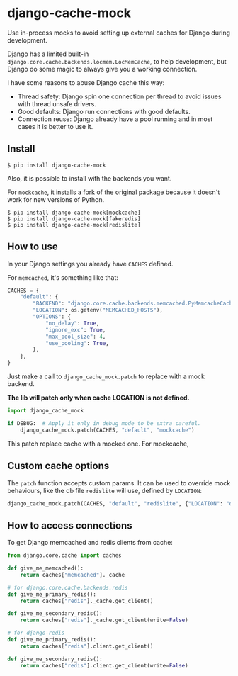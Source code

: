# django-cache-mock

Use in-process mocks to avoid setting up external caches for Django during
development.

Django has a limited built-in `django.core.cache.backends.locmem.LocMemCache`,
to help development, but Django do some magic to always give you a working
connection.

I have some reasons to abuse Django cache this way:

* Thread safety: Django spin one connection per thread to avoid issues with
thread unsafe drivers.
* Good defaults: Django run connections with good defaults.
* Connection reuse: Django already have a pool running and in most cases it is
better to use it.

## Install

```shell
$ pip install django-cache-mock
```

Also, it is possible to install with the backends you want.

For `mockcache`, it installs a fork of the original package because it doesn´t
work for new versions of Python.

```shell
$ pip install django-cache-mock[mockcache]
$ pip install django-cache-mock[fakeredis]
$ pip install django-cache-mock[redislite]
```

## How to use

In your Django settings you already have `CACHES` defined.

For `memcached`, it's something like that:

```python
CACHES = {
    "default": {
        "BACKEND": "django.core.cache.backends.memcached.PyMemcacheCache",
        "LOCATION": os.getenv("MEMCACHED_HOSTS"),
        "OPTIONS": {
            "no_delay": True,
            "ignore_exc": True,
            "max_pool_size": 4,
            "use_pooling": True,
        },
    },
}
```

Just make a call to `django_cache_mock.patch` to replace with a mock backend.

**The lib will patch only when cache LOCATION is not defined.**

```python
import django_cache_mock

if DEBUG:  # Apply it only in debug mode to be extra careful.
    django_cache_mock.patch(CACHES, "default", "mockcache")
```

This patch replace cache with a mocked one. For mockcache,

## Custom cache options

The `patch` function accepts custom params. It can be used to override mock
behaviours, like the db file `redislite` will use, defined by `LOCATION`:

```python
django_cache_mock.patch(CACHES, "default", "redislite", {"LOCATION": "data/redis.db"})
```

## How to access connections

To get Django memcached and redis clients from cache:

```python
from django.core.cache import caches

def give_me_memcached():
    return caches["memcached"]._cache

# for django.core.cache.backends.redis
def give_me_primary_redis():
    return caches["redis"]._cache.get_client()

def give_me_secondary_redis():
    return caches["redis"]._cache.get_client(write=False)

# for django-redis
def give_me_primary_redis():
    return caches["redis"].client.get_client()

def give_me_secondary_redis():
    return caches["redis"].client.get_client(write=False)
```
